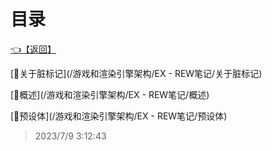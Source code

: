 # 目录  


[👈【返回】](/--目录--/游戏和渲染引擎架构/--目录--游戏和渲染引擎架构)  


[📜关于脏标记](/游戏和渲染引擎架构/EX - REW笔记/关于脏标记)  

[📜概述](/游戏和渲染引擎架构/EX - REW笔记/概述)  

[📜预设体](/游戏和渲染引擎架构/EX - REW笔记/预设体)  







> 2023/7/9 3:12:43
